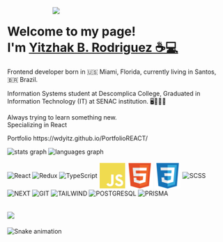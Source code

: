 <img src="https://raw.githubusercontent.com/MicaelliMedeiros/micaellimedeiros/master/image/computer-illustration.png" min-width="400px" max-width="400px" width="400px" align="right">

<h1 align="left">
   Welcome to my page!
  </br>
    I'm
    <a href="https://www.linkedin.com/in/yitzhak-ben-rodriguez-70797b208/">Yitzhak B. Rodriguez ☕💻</a>
   </br>
</h1>

<p align="left">
    Frontend developer born in 🇺🇸 Miami, Florida, currently living in Santos, 🇧🇷 Brazil.
</p>

<p align="left">
   Information Systems student at Descomplica College, Graduated in Information Technology (IT) at SENAC institution. 🖥️👩🏾‍💻
</p>

<p align="left">
    Always trying to learn something new. <br/>
   Specializing in React
</p>

<p align="left">
    Portfolio https://wdyitz.github.io/PortfolioREACT/
</p>

<div>
   
<div justify="around">
  <img src="https://github-readme-stats.vercel.app/api?username=WDYitz&hide_title=false&hide_rank=false&show_icons=true&include_all_commits=true&count_private=true&disable_animations=false&theme=dracula&locale=en&hide_border=false&order=1" height="150" alt="stats graph"  />
  <img src="https://github-readme-stats.vercel.app/api/top-langs?username=WDYitz&locale=en&hide_title=false&layout=compact&card_width=320&langs_count=5&theme=dracula&hide_border=false&order=2" height="150" alt="languages graph"  />
</div>

</div>


<div align="left" align="top" ><br>
   <img align="center" alt="React" height="60" width="60" src="https://cdn.jsdelivr.net/gh/devicons/devicon/icons/react/react-original.svg" />
   <img align="center" alt="Redux" height="60" width="60" src="https://cdn.jsdelivr.net/gh/devicons/devicon/icons/redux/redux-original.svg" />
   <img align="center" alt="TypeScript" height="60" width="60" src="https://cdn.jsdelivr.net/gh/devicons/devicon/icons/typescript/typescript-original.svg" />
   <img align="center" alt="Js" height="60" width="60" src="https://raw.githubusercontent.com/devicons/devicon/master/icons/javascript/javascript-plain.svg">
   <img align="center" alt="HTML" height="60" width="60" src="https://raw.githubusercontent.com/devicons/devicon/master/icons/html5/html5-original.svg">
   <img align="center" alt="CSS" height="60" width="60" src="https://raw.githubusercontent.com/devicons/devicon/master/icons/css3/css3-original.svg">
   <img  align="center" alt="SCSS" height="60" width="60" src="https://cdn.jsdelivr.net/gh/devicons/devicon/icons/sass/sass-original.svg" />
   <img align="center" alt="NEXT" height="60" width="60" src="https://cdn.jsdelivr.net/gh/devicons/devicon/icons/nextjs/nextjs-original.svg" />
   <img align="center" alt="GIT" height="60" width="60" src="https://cdn.jsdelivr.net/gh/devicons/devicon/icons/git/git-original.svg" />
   <img align="center" alt="TAILWIND" height="60" width="60"  src="https://cdn.jsdelivr.net/gh/devicons/devicon@latest/icons/tailwindcss/tailwindcss-original.svg" />
   <img align="center" alt="POSTGRESQL" height="60" width="60" src="https://cdn.jsdelivr.net/gh/devicons/devicon/icons/postgresql/postgresql-plain.svg" />
   <img align="center" alt="PRISMA" height="60" width="60"  src="https://cdn.jsdelivr.net/gh/devicons/devicon@latest/icons/prisma/prisma-original.svg" />
          
   
</div>
</br>
</br>
 <a href="https://www.linkedin.com/in/yitzhak-ben-rodriguez-70797b208/" target="_blank"><img src="https://img.shields.io/badge/-LinkedIn-%230077B5?style=for-the-badge&logo=linkedin&logoColor=white"   target="_blank">
  </a> 

</br> 
</br>

<img src="https://raw.githubusercontent.com/WDYitz/WDYitz/output/snake.svg" alt="Snake animation" />




